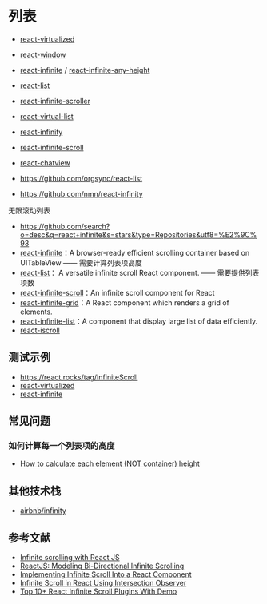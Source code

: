 列表
========

- [react-virtualized](https://github.com/bvaughn/react-virtualized)
- [react-window](https://github.com/bvaughn/react-window)
- [react-infinite](https://github.com/seatgeek/react-infinite) / [react-infinite-any-height](https://github.com/Radivarig/react-infinite-any-height)
- [react-list](https://github.com/coderiety/react-list)
- [react-infinite-scroller](https://github.com/CassetteRocks/react-infinite-scroller)
- [react-virtual-list](https://github.com/developerdizzle/react-virtual-list)
- [react-infinity](https://github.com/nmn/react-infinity)
- [react-infinite-scroll](https://github.com/guillaumervls/react-infinite-scroll)
- [react-chatview](github.com/dustingetz/react-chatview)


- https://github.com/orgsync/react-list
- https://github.com/nmn/react-infinity

无限滚动列表

- https://github.com/search?o=desc&q=react+infinite&s=stars&type=Repositories&utf8=%E2%9C%93
- [react-infinite](https://github.com/seatgeek/react-infinite)：A browser-ready efficient scrolling container based on UITableView —— 需要计算列表项高度
- [react-list](https://github.com/orgsync/react-list)： A versatile infinite scroll React component. —— 需要提供列表项数
- [react-infinite-scroll](https://github.com/guillaumervls/react-infinite-scroll)：An infinite scroll component for React
- [react-infinite-grid](https://github.com/ggordan/react-infinite-grid)：A React component which renders a grid of elements.
- [react-infinite-list](https://github.com/jankopriva/react-infinite-list)：A component that display large list of data efficiently.
- [react-iscroll](https://github.com/schovi/react-iscroll)


## 测试示例

- https://react.rocks/tag/InfiniteScroll
- [react-virtualized](https://codesandbox.io/s/50rr53p0yp)
- [react-infinite](https://codesandbox.io/s/zrw055wvox)

## 常见问题

### 如何计算每一个列表项的高度

- [How to calculate each element (NOT container) height](https://github.com/seatgeek/react-infinite/issues/226)

## 其他技术栈

- [airbnb/infinity](https://github.com/airbnb/infinity)

## 参考文献

- [Infinite scrolling with React JS](https://stackoverflow.com/questions/21238667/infinite-scrolling-with-react-js)
- [ReactJS: Modeling Bi-Directional Infinite Scrolling](https://stackoverflow.com/questions/20870448/reactjs-modeling-bi-directional-infinite-scrolling)
- [Implementing Infinite Scroll Into a React Component](https://alligator.io/react/react-infinite-scroll/)
- [Infinite Scroll in React Using Intersection Observer](https://scotch.io/tutorials/infinite-scroll-in-react-using-intersection-observer)
- [Top 10+ React Infinite Scroll Plugins With Demo](http://voidcanvas.com/top-10-react-infinite-scroll-plugins-with-demo/)
